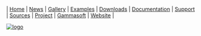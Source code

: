 | [Home](home.md) | [News](news.md) | [Gallery](gallery.md) | [Examples](examples.md) | [Downloads](downloads.md) | [Documentation](documentation.md) | [Support](support.md) | [Sources](https://github.com/gammasoft71/xtd) | [Project](https://sourceforge.net/projects/xtdpro/) | [Gammasoft](gammasoft.md) | [Website](https://gammasoft71.github.io/xtd) |

[![logo](https://github.com/gammasoft71/xtd/blob/master/docs/pictures/logo/xtd/xtd.forms.png)](https://github.com/gammasoft71/xtd/blob/master/docs/pictures/logo/xtd.forms.png)
